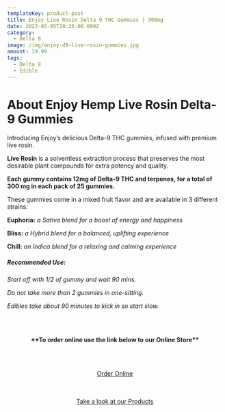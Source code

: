 ```yaml
---
templateKey: product-post
title: Enjoy Live Rosin Delta 9 THC Gummies | 300mg
date: 2023-05-05T20:25:00.000Z
category:
  - Delta 9
image: /img/enjoy-d9-live-rosin-gummies.jpg
amount: 39.99
tags:
  - Delta 9
  - Edible
---
```

# **About Enjoy Hemp Live Rosin Delta-9 Gummies**

Introducing Enjoy’s delicious Delta-9 THC gummies, infused with premium live rosin.

**Live Rosin** is a solventless extraction process that preserves the most desirable plant compounds for extra potency and quality.

**Each gummy contains 12mg of Delta-9 THC and terpenes, for a total of 300 mg in each pack of 25 gummies.**

These gummies come in a mixed fruit flavor and are available in 3 different strains:

**Euphoria:** *a Sativa blend for a boost of energy and happiness*

**Bliss:** *a Hybrid blend for a balanced, uplifting experience*

**Chill:** *an Indica blend for a relaxing and calming experience*

##### **Recommended Use:**

*Start off with 1/2 of gummy and wait 90 mins.*

*Do not take more than 2 gummies in one-sitting.*

*Edibles take about 90 minutes to kick in so start slow.*

<br><br>

<Center>

**\*\*To order online use the link below to our Online Store\*\***

<br><br>

<Center><a class="link-view-more-products" target="_blank" href="https://capitalcbd.shop/product/enjoy-live-rosin-delta-9-thc-300mg-gummies-25ct/">Order Online</a></

<br><br><br>

<Center><a class="link-view-more-products" target="_blank" href="https://capitalamericanshaman.com/products">Take a look at our Products</a></Center>

<br><br>